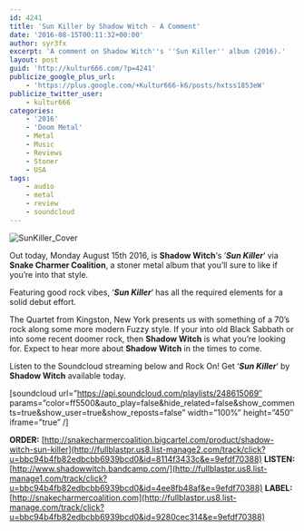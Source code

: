 ```yaml
---
id: 4241
title: 'Sun Killer by Shadow Witch - A Comment'
date: '2016-08-15T00:11:32+00:00'
author: syr3fx
excerpt: 'A comment on Shadow Witch''s ''Sun Killer'' album (2016).'
layout: post
guid: 'http://kultur666.com/?p=4241'
publicize_google_plus_url:
    - 'https://plus.google.com/+Kultur666-k6/posts/hxtss1853eW'
publicize_twitter_user:
    - kultur666
categories:
    - '2016'
    - 'Doom Metal'
    - Metal
    - Music
    - Reviews
    - Stoner
    - USA
tags:
    - audio
    - metal
    - review
    - soundcloud
---
```


![SunKiller_Cover](http://localhost:8080/wp-content/uploads/2016/08/sunkiller_cover.jpg)

Out today, Monday August 15th 2016, is **Shadow Witch**‘s ‘***Sun Killer***‘ via **Snake Charmer Coalition**, a stoner metal album that you’ll sure to like if you’re into that style.

Featuring good rock vibes, ‘***Sun Killer***‘ has all the required elements for a solid debut effort.

The Quartet from Kingston, New York presents us with something of a 70’s rock along some more modern Fuzzy style. If your into old Black Sabbath or into some recent doomer rock, then **Shadow Witch** is what you’re looking for. Expect to hear more about **Shadow Witch** in the times to come.

Listen to the Soundcloud streaming below and Rock On! Get ‘***Sun Killer***‘ by **Shadow Witch** available today.

\[soundcloud url=”https://api.soundcloud.com/playlists/248615069″ params=”color=ff5500&amp;auto\_play=false&amp;hide\_related=false&amp;show\_comments=true&amp;show\_user=true&amp;show\_reposts=false” width=”100%” height=”450″ iframe=”true” /\]

**ORDER:** [http://snakecharmercoalition.bigcartel.com/product/shadow-witch-sun-killer](http://fullblastpr.us8.list-manage2.com/track/click?u=bbc94b4fb82edbcbb6939bcd0&id=8114f3433c&e=9efdf70388)
**LISTEN:** [http://www.shadowwitch.bandcamp.com/](http://fullblastpr.us8.list-manage1.com/track/click?u=bbc94b4fb82edbcbb6939bcd0&id=4ee8fb48af&e=9efdf70388)
**LABEL:** [http://snakecharmercoalition.com](http://fullblastpr.us8.list-manage.com/track/click?u=bbc94b4fb82edbcbb6939bcd0&id=9280cec314&e=9efdf70388)